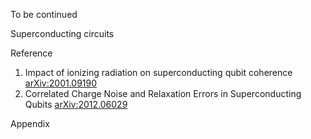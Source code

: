 To be continued



Superconducting circuits 

<!-- toc -->



Reference

1. Impact of ionizing radiation on superconducting qubit coherence [arXiv:2001.09190](https://arxiv.org/abs/2001.09190)
2. Correlated Charge Noise and Relaxation Errors in Superconducting Qubits [arXiv:2012.06029](https://arxiv.org/abs/2012.06029)



Appendix

